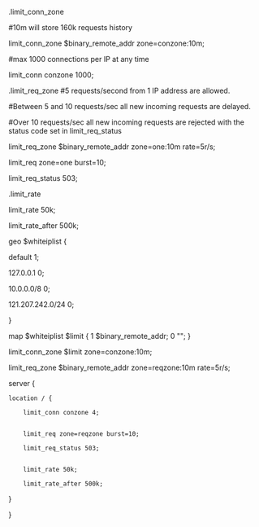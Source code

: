 .limit_conn_zone

#10m will store 160k requests history

limit_conn_zone $binary_remote_addr zone=conzone:10m;

#max 1000 connections per IP at any time

limit_conn conzone 1000;



.limit_req_zone
#5 requests/second from 1 IP address are allowed.

#Between 5 and 10 requests/sec all new incoming requests are delayed.

#Over 10 requests/sec all new incoming requests are rejected with the status code set in limit_req_status

limit_req_zone $binary_remote_addr zone=one:10m rate=5r/s;

limit_req zone=one burst=10;

limit_req_status 503;



.limit_rate

limit_rate 50k;

limit_rate_after 500k;

geo $whiteiplist  {

   default 1;
   
   127.0.0.1 0;
   
   10.0.0.0/8 0;
   
   121.207.242.0/24 0;
   
}

map $whiteiplist  $limit {
   1 $binary_remote_addr;
   0 "";
}

limit_conn_zone $limit zone=conzone:10m;

limit_req_zone $binary_remote_addr zone=reqzone:10m rate=5r/s;

server {

    location / {
    
        limit_conn conzone 4;
        

        limit_req zone=reqzone burst=10;
        
        limit_req_status 503;
        

        limit_rate 50k;
        
        limit_rate_after 500k;
        
   }
   
}

